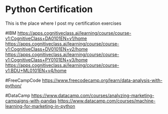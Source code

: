# Python Certification

This is the place where I post my certification exercises

#IBM
https://apps.cognitiveclass.ai/learning/course/course-v1:CognitiveClass+DA0101EN+v1/home
https://apps.cognitiveclass.ai/learning/course/course-v1:CognitiveClass+DV0101EN+v2/home
https://apps.cognitiveclass.ai/learning/course/course-v1:CognitiveClass+PY0101EN+v3/home
https://apps.cognitiveclass.ai/learning/course/course-v1:BDU+ML0101EN+v4/home

#FreeCampCode
https://www.freecodecamp.org/learn/data-analysis-with-python/

#DataCamp
https://www.datacamp.com/courses/analyzing-marketing-campaigns-with-pandas
https://www.datacamp.com/courses/machine-learning-for-marketing-in-python
